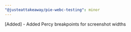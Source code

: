 ```yaml
---
"@justeattakeaway/pie-webc-testing": minor
---
```


[Added] - Added Percy breakpoints for screenshot widths
